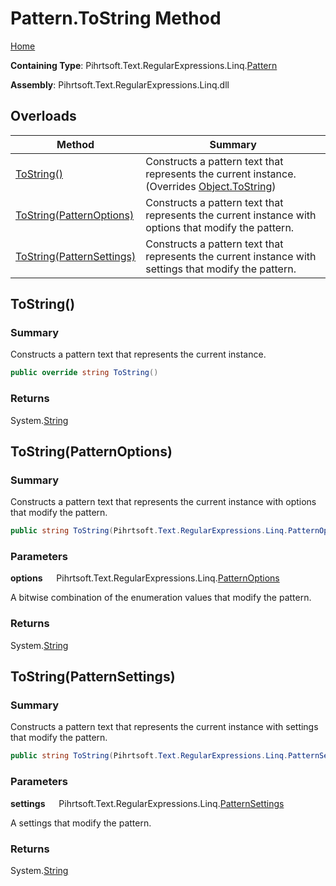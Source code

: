 # Pattern\.ToString Method

[Home](../../../../../../README.md)

**Containing Type**: Pihrtsoft\.Text\.RegularExpressions\.Linq\.[Pattern](../README.md)

**Assembly**: Pihrtsoft\.Text\.RegularExpressions\.Linq\.dll

## Overloads

| Method | Summary |
| ------ | ------- |
| [ToString()](#Pihrtsoft_Text_RegularExpressions_Linq_Pattern_ToString) | Constructs a pattern text that represents the current instance\. \(Overrides [Object.ToString](https://docs.microsoft.com/en-us/dotnet/api/system.object.tostring)\) |
| [ToString(PatternOptions)](#Pihrtsoft_Text_RegularExpressions_Linq_Pattern_ToString_Pihrtsoft_Text_RegularExpressions_Linq_PatternOptions_) | Constructs a pattern text that represents the current instance with options that modify the pattern\. |
| [ToString(PatternSettings)](#Pihrtsoft_Text_RegularExpressions_Linq_Pattern_ToString_Pihrtsoft_Text_RegularExpressions_Linq_PatternSettings_) | Constructs a pattern text that represents the current instance with settings that modify the pattern\. |

## ToString\(\) <a name="Pihrtsoft_Text_RegularExpressions_Linq_Pattern_ToString"></a>

### Summary

Constructs a pattern text that represents the current instance\.

```csharp
public override string ToString()
```

### Returns

System\.[String](https://docs.microsoft.com/en-us/dotnet/api/system.string)

## ToString\(PatternOptions\) <a name="Pihrtsoft_Text_RegularExpressions_Linq_Pattern_ToString_Pihrtsoft_Text_RegularExpressions_Linq_PatternOptions_"></a>

### Summary

Constructs a pattern text that represents the current instance with options that modify the pattern\.

```csharp
public string ToString(Pihrtsoft.Text.RegularExpressions.Linq.PatternOptions options)
```

### Parameters

**options** &emsp; Pihrtsoft\.Text\.RegularExpressions\.Linq\.[PatternOptions](../../PatternOptions/README.md)

A bitwise combination of the enumeration values that modify the pattern\.

### Returns

System\.[String](https://docs.microsoft.com/en-us/dotnet/api/system.string)

## ToString\(PatternSettings\) <a name="Pihrtsoft_Text_RegularExpressions_Linq_Pattern_ToString_Pihrtsoft_Text_RegularExpressions_Linq_PatternSettings_"></a>

### Summary

Constructs a pattern text that represents the current instance with settings that modify the pattern\.

```csharp
public string ToString(Pihrtsoft.Text.RegularExpressions.Linq.PatternSettings settings)
```

### Parameters

**settings** &emsp; Pihrtsoft\.Text\.RegularExpressions\.Linq\.[PatternSettings](../../PatternSettings/README.md)

A settings that modify the pattern\.

### Returns

System\.[String](https://docs.microsoft.com/en-us/dotnet/api/system.string)

